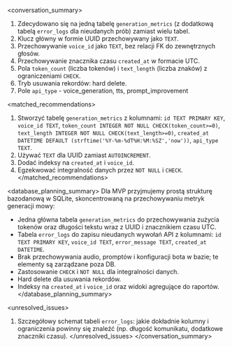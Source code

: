 <conversation_summary>
<decisions>
1. Zdecydowano się na jedną tabelę `generation_metrics` (z dodatkową tabelą `error_logs` dla nieudanych prób) zamiast wielu tabel.
2. Klucz główny w formie UUID przechowywany jako `TEXT`.
3. Przechowywanie `voice_id` jako `TEXT`, bez relacji FK do zewnętrznych głosów.
4. Przechowywanie znacznika czasu `created_at` w formacie UTC.
5. Pola `token_count` (liczba tokenów) i `text_length` (liczba znaków) z ograniczeniami `CHECK`.
6. Tryb usuwania rekordów: hard delete.
7. Pole `api_type` - voice_generation, tts, prompt_improvement
</decisions>

<matched_recommendations>
1. Stworzyć tabelę `generation_metrics` z kolumnami: `id TEXT PRIMARY KEY`, `voice_id TEXT`, `token_count INTEGER NOT NULL CHECK(token_count>=0)`, `text_length INTEGER NOT NULL CHECK(text_length>=0)`, `created_at DATETIME DEFAULT (strftime('%Y-%m-%dT%H:%M:%SZ','now'))`, `api_type TEXT`.
2. Używać `TEXT` dla UUID zamiast `AUTOINCREMENT`.
4. Dodać indeksy na `created_at` i `voice_id`.
5. Egzekwować integralność danych przez `NOT NULL` i `CHECK`.
</matched_recommendations>

<database_planning_summary>
Dla MVP przyjmujemy prostą strukturę bazodanową w SQLite, skoncentrowaną na przechowywaniu metryk generacji mowy:
- Jedna główna tabela `generation_metrics` do przechowywania zużycia tokenów oraz długości tekstu wraz z UUID i znacznikiem czasu UTC.
- Tabela `error_logs` do zapisu nieudanych wywołań API z kolumnami: `id TEXT PRIMARY KEY`, `voice_id TEXT`, `error_message TEXT`, `created_at DATETIME`.
- Brak przechowywania audio, promptów i konfiguracji bota w bazie; te elementy są zarządzane poza DB.
- Zastosowanie `CHECK` i `NOT NULL` dla integralności danych.
- Hard delete dla usuwania rekordów.
- Indeksy na `created_at` i `voice_id` oraz widoki agregujące do raportów.
</database_planning_summary>

<unresolved_issues>
1. Szczegółowy schemat tabeli `error_logs`: jakie dokładnie kolumny i ograniczenia powinny się znaleźć (np. długość komunikatu, dodatkowe znaczniki czasu).
</unresolved_issues>
</conversation_summary> 